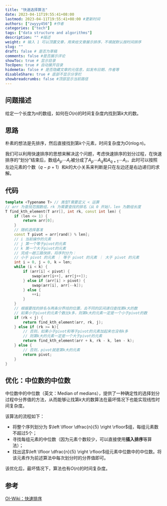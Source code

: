 ```yaml
---
title: "快速选择算法"
date: 2023-04-11T19:55:41+08:00
lastmod: 2023-04-11T19:55:41+08:00 #更新时间
authors: ["zwyyy456"] #作者
categories: ["tech"]
tags: ["data structure and algorithms"]
description: "" #描述
weight: # 输入 1 可以顶置文章，用来给文章展示排序，不填就默认按时间排序
slug: ""
draft: false # 是否为草稿
comments: false #是否展示评论
showToc: true # 显示目录
TocOpen: true # 自动展开目录
hidemeta: false # 是否隐藏文章的元信息，如发布日期、作者等
disableShare: true # 底部不显示分享栏
showbreadcrumbs: false #顶部显示当前路径
---
```

## 问题描述
给定一个长度为$n$的数组，如何在$O(n)$的时间复杂度内找到第$k$大的数。

## 思路
朴素的想法是先排序，然后直接找到第$k$个元素，时间复杂度为$O(n\log n)$。

我们可以利用快速排序的思想来解决这个问题，考虑快速排序的划分过程，在快速排序的“划分”结束后，数组$A_p \cdots A_r$被分成了$A_p\cdots A_q$和$A_{q+1}\cdots A_r$，此时可以按照左边元素的个数（$q-p+1$）和$k$的大小关系来判断是只在左边还是右边递归的求解。

## 代码
```cpp
template <Typename T> // 类型T需要定义 < 运算
// arr 为查找范围数组，rk 为需要查找的排名（从 0 开始），len 为数组长度
T find_kth_element(T arr[], int rk, const int len) {
    if (len <= 1) {
        return arr[0];
    }
    // 随机选择基准
    const T pivot = arr[rand() % len];
    // i 当前操作的元素
    // j 第一个等于pivot的元素
    // k 第一个大于pivot的元素
    // 完成一趟三路快排，将序列分为：
    // 小于 pivot 的元素 ｜ 等于 pivot 的元素 ｜ 大于 pivot 的元素
    int i = 0, j = 0, k = len;
    while (i < k) {
        if (arr[i] < pivot) {
            swap(arr[i++], arr[j++]);
        } else if (arr[i] > pivot) {
            swap(arr[i], arr[--k]);
        } else {
            ++i;
        }
    }
    // 根据要找的排名与两条分界线的位置，去不同的区间递归查找第k大的数
    // 如果小于pivot的元素个数比k多，则第k大的元素一定是一个小于pivot的数
    if (rk < j) {
        return find_kth_element(arr, rk, j);
    } else if (rk >= k){
        // 否则，如果小于pivot和等于pivot的元素加起来也没有k多
        // 则第k大的元素一定是一个大于pivot的元素
        return find_kth_element(arr + k, rk - k, len - k);
    } else {
        // 否则，pivot就是第k大的元素
        return pivot;
    }
}
```
## 优化：中位数的中位数
中位数中的中位数（英文：Median of medians），提供了一种确定性的选择划分过程中分界值的方法，从而能够让找第$k$大的数算法在最坏情况下也能实现线性时间复杂度。

该算法的流程如下：

- 将整个序列划分为 $\left \lfloor \dfrac{n}{5} \right \rfloor$组，每组元素数不超过$5$个；
- 寻找每组元素的中位数（因为元素个数较少，可以直接使用**插入排序**等算法）；
- 找出这$\left \lfloor \dfrac{n}{5} \right \rfloor$组元素中位数中的中位数。将该元素作为前述算法中每次划分时的分界值即可。

该优化后，最坏情况下，算法也有$O(n)$的时间复杂度。

## 参考
[OI-Wiki：快速排序](https://oi-wiki.org/basic/quick-sort/)

